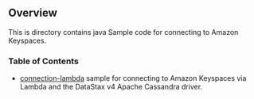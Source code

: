 ## Overview

This is directory contains java Sample code for connecting to Amazon Keyspaces.

### Table of Contents

-  [connection-lambda](https://github.com/aws-samples/aws-keyspaces-examples/tree/master/java/datastax-v4/connection-lambda) sample for connecting to Amazon Keyspaces via Lambda and the DataStax v4 Apache Cassandra driver. 
